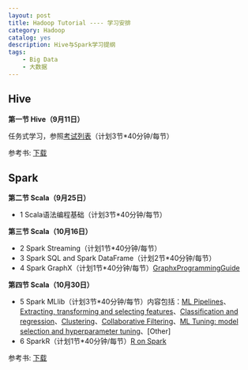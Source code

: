 ```yaml
---
layout: post
title: Hadoop Tutorial ---- 学习安排
category: Hadoop
catalog: yes
description: Hive与Spark学习提纲
tags:
    - Big Data
    - 大数据
---
```


## Hive

**第一节 Hive（9月11日）**

任务式学习，参照[考试列表](/hadoop/2016/08/06/hadoop_family_site/#section)（计划3节*40分钟/每节）

参考书: [下载](/attach/ProgrammingHive.pdf)

## Spark

**第二节 Scala（9月25日）**

* 1 Scala语法编程基础（计划3节*40分钟/每节）

**第三节 Scala（10月16日）**

* 2 Spark Streaming（计划1节*40分钟/每节）
* 3 Spark SQL and Spark DataFrame（计划2节*40分钟/每节）
* 4 Spark GraphX（计划1节*40分钟/每节）[GraphxProgrammingGuide](http://spark.apache.org/docs/latest/graphx-programming-guide.html#graphx-programming-guide)

**第四节 Scala（10月30日）**

* 5 Spark MLlib（计划3节*40分钟/每节）内容包括：[ML Pipelines](http://spark.apache.org/docs/latest/ml-pipeline.html)、[Extracting, transforming and selecting features](http://spark.apache.org/docs/latest/ml-features.html)、[Classification and regression](http://spark.apache.org/docs/latest/ml-classification-regression.html)、[Clustering](http://spark.apache.org/docs/latest/ml-clustering.html#clustering)、[Collaborative Filtering](http://spark.apache.org/docs/latest/ml-collaborative-filtering.html)、[ML Tuning: model selection and hyperparameter tuning](http://spark.apache.org/docs/latest/ml-tuning.html)、[Other]
* 6 SparkR（计划1节*40分钟/每节）[R on Spark](http://spark.apache.org/docs/latest/sparkr.html)

参考书: [下载](/attach/OReilly.Learning.Spark.Lightning-Fast.Big.Data.Analysis.pdf)
